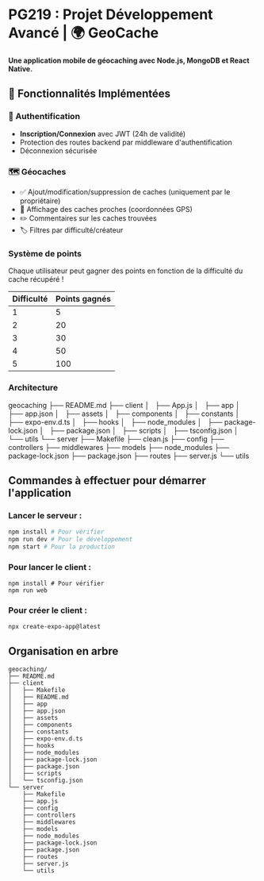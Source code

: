 # PG219 : Projet Développement Avancé | 🌍 GeoCache

**Une application mobile de géocaching avec Node.js, MongoDB et React Native.**  

## 📌 Fonctionnalités Implémentées

### 🔐 Authentification
- **Inscription/Connexion** avec JWT (24h de validité)
- Protection des routes backend par middleware d'authentification
- Déconnexion sécurisée

### 🗺️ Géocaches
- ✅ Ajout/modification/suppression de caches (uniquement par le propriétaire)
- 📍 Affichage des caches proches (coordonnées GPS)
- ✏️ Commentaires sur les caches trouvées
- 🏷️ Filtres par difficulté/créateur

### Système de points
Chaque utilisateur peut gagner des points en fonction de la difficulté du cache récupéré ! 

| Difficulté  | Points gagnés |
|-------------|---------------|
| 1           | 5             |
| 2           | 20            |
| 3           | 30            |
| 4           | 50            |
| 5           | 100           |

### Architecture 
geocaching
├── README.md
├── client
│   ├── App.js
│   ├── app
│   ├── app.json
│   ├── assets
│   ├── components
│   ├── constants
│   ├── expo-env.d.ts
│   ├── hooks
│   ├── node_modules
│   ├── package-lock.json
│   ├── package.json
│   ├── scripts
│   ├── tsconfig.json
│   └── utils
└── server
    ├── Makefile
    ├── clean.js
    ├── config
    ├── controllers
    ├── middlewares
    ├── models
    ├── node_modules
    ├── package-lock.json
    ├── package.json
    ├── routes
    ├── server.js
    └── utils

## Commandes à effectuer pour démarrer l'application 

### Lancer le serveur :

```bash
npm install # Pour vérifier 
npm run dev # Pour le développement
npm start # Pour la production
```

### Pour lancer le client : 
```
npm install # Pour vérifier
npm run web
```

### Pour créer le client : 
```
npx create-expo-app@latest
```

## Organisation en arbre
```
geocaching/
├── README.md
├── client
│   ├── Makefile
│   ├── README.md
│   ├── app
│   ├── app.json
│   ├── assets
│   ├── components
│   ├── constants
│   ├── expo-env.d.ts
│   ├── hooks
│   ├── node_modules
│   ├── package-lock.json
│   ├── package.json
│   ├── scripts
│   └── tsconfig.json
└── server
    ├── Makefile
    ├── app.js
    ├── config
    ├── controllers
    ├── middlewares
    ├── models
    ├── node_modules
    ├── package-lock.json
    ├── package.json
    ├── routes
    ├── server.js
    └── utils
```



